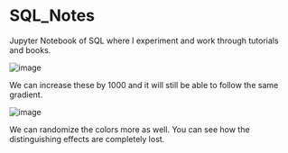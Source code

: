# SQL_Notes
Jupyter Notebook of SQL where I experiment and work through tutorials and books. 


![image](https://user-images.githubusercontent.com/66803124/121829004-2beb9a00-cc76-11eb-903b-ce80fcbb8cb9.png)


We can increase these by 1000 and it will still be able to follow the same gradient.

![image](https://user-images.githubusercontent.com/66803124/121829090-70773580-cc76-11eb-9f40-e55d5284ea7a.png)


We can randomize the colors more as well. You can see how the distinguishing effects are completely lost. 
